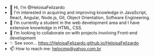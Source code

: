 -   👋 Hi, I’m @HeloisaFelizardo
-   👀 I'm interested in acquiring and improving knowledge in JavaScript, React, Angular, Node.js, Git, Object Orientation, Software Engineering.
-   🌱 I’m currently a student in the web development area and I have extensive knowledge in HTML, CSS.
-   💞️ I’m looking to collaborate on with projects involving Front-end development
-   ✨ See soon... https://HeloisaFelizardo.github.io/HeloisaFelizardo 
-   📫 How to reach me: helocmp@yahoo.com.br

<!---
HeloisaFelizardo/HeloisaFelizardo is a ✨ special ✨ repository because its `README.md` (this file) appears on your GitHub profile.
You can click the Preview link to take a look at your changes.
--->
